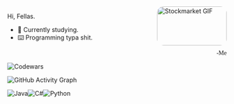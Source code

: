 <img src="https://media.giphy.com/media/lbs3JZRLoirw4/giphy.gif" width="160" height="90" alt="Stockmarket GIF" style="float: right; margin-left: 15px; border-radius: 15px;" />

Hi, Fellas.

- 💼 Currently studying.
- ⌨️ Programming typa shit.

<p style="text-align: right; margin-top: 10px; font-family: 'Pacifico', cursive;">-Me</p>

![Codewars](https://www.codewars.com/users/Yolomeus/badges/large)

![GitHub Activity Graph](https://github-readme-activity-graph.vercel.app/graph?username=MaxKirchrath&theme=github)

![Java](https://img.shields.io/badge/Java-ED8B00?style=for-the-badge&logo=java&logoColor=white)![C#](https://img.shields.io/badge/C%23-239120?style=for-the-badge&logo=c-sharp&logoColor=white)![Python](https://img.shields.io/badge/Python-3776AB?style=for-the-badge&logo=python&logoColor=white)